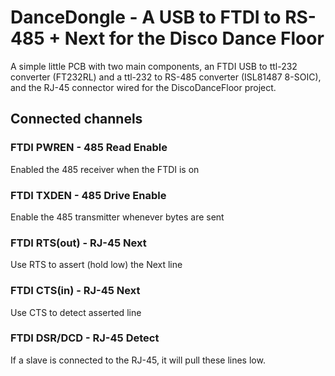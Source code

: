 # DanceDongle - A USB to FTDI to RS-485 + Next for the Disco Dance Floor

A simple little PCB with two main components, an FTDI USB to ttl-232 converter
(FT232RL) and a ttl-232 to RS-485 converter (ISL81487 8-SOIC), and the RJ-45
connector wired for the DiscoDanceFloor project.

## Connected channels

### FTDI PWREN - 485 Read Enable
Enabled the 485 receiver when the FTDI is on

### FTDI TXDEN - 485 Drive Enable
Enable the 485 transmitter whenever bytes are sent

### FTDI RTS(out) - RJ-45 Next
Use RTS to assert (hold low) the Next line

### FTDI CTS(in)  - RJ-45 Next
Use CTS to detect asserted line

### FTDI DSR/DCD - RJ-45 Detect
If a slave is connected to the RJ-45, it will pull these lines low.
